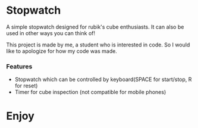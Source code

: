 # Stopwatch

A simple stopwatch designed for rubik's cube enthusiasts. It can also be used in other ways you can think of!

This project is made by me, a student who is interested in code. So I would like to apologize for how my code was made.

### Features
* Stopwatch which can be controlled by keyboard(SPACE for start/stop, R for reset)
* Timer for cube inspection (not compatible for mobile phones)


# Enjoy
